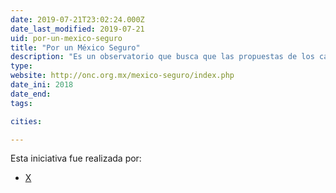 ```yaml
---
date: 2019-07-21T23:02:24.000Z
date_last_modified: 2019-07-21
uid: por-un-mexico-seguro
title: "Por un México Seguro"
description: "Es un observatorio que busca que las propuestas de los candidatos estén acordes con el respeto a los derechos humanos y que deriven en acciones evaluables para optimizar la rendición de cuentas transversal en México."
type: 
website: http://onc.org.mx/mexico-seguro/index.php
date_ini: 2018
date_end: 
tags:

cities: 

---
```


Esta iniciativa fue realizada por:

- [X](/organizaciones/onc)
